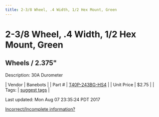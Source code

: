 ```yaml
---
title: 2-3/8 Wheel, .4 Width, 1/2 Hex Mount, Green
---
```


# 2-3/8 Wheel, .4 Width, 1/2 Hex Mount, Green
## Wheels / 2.375"
Description: 	30A Durometer 

| Vendor | Banebots | 
| Part # | [T40P-243BG-HS4](http://www.banebots.com/category/T40P-2375.html) | 
| Unit Price | $2.75 | 
| Tags: | [suggest tags](https://docs.google.com/forms/d/e/1FAIpQLSeWyY8v3RgOty-MyWmh9U0iivNYN_molChYyS-0U-o-kOAv_g/viewform) | 

Last updated: Mon Aug 07 23:35:24 PDT 2017

 [Incorrect/Incomplete information?](https://docs.google.com/forms/d/e/1FAIpQLSeWyY8v3RgOty-MyWmh9U0iivNYN_molChYyS-0U-o-kOAv_g/viewform)